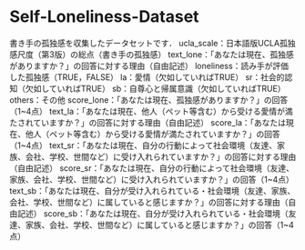# Self-Loneliness-Dataset

書き手の孤独感を収集したデータセットです．
ucla_scale：日本語版UCLA孤独感尺度（第3版）の総点（書き手の孤独感）
text_lone：「あなたは現在、孤独感がありますか？」の回答に対する理由（自由記述）
  loneliness：読み手が評価した孤独感（TRUE，FALSE）
    la：愛情（欠如していればTRUE）
    sr：社会的認知（欠如していればTRUE）
    sb：自尊心と帰属意識（欠如していればTRUE）
    others：その他
  score_lone：「あなたは現在、孤独感がありますか？」の回答（1~4点）
text_la：「あなたは現在、他人（ペット等含む）から受ける愛情が満たされていますか？」の回答に対する理由（自由記述）
  score_la：「あなたは現在、他人（ペット等含む）から受ける愛情が満たされていますか？」の回答（1~4点）
text_sr：「あなたは現在、自分の行動によって社会環境（友達、家族、会社、学校、世間など）に受け入れられていますか？」の回答に対する理由（自由記述）
  score_sr：「あなたは現在、自分の行動によって社会環境（友達、家族、会社、学校、世間など）に受け入れられていますか？」の回答（1~4点）
text_sb：「あなたは現在、自分が受け入れられている・社会環境（友達、家族、会社、学校、世間など）に属していると感じますか？」の回答に対する理由（自由記述）
  score_sb：「あなたは現在、自分が受け入れられている・社会環境（友達、家族、会社、学校、世間など）に属していると感じますか？」の回答（1~4点）
